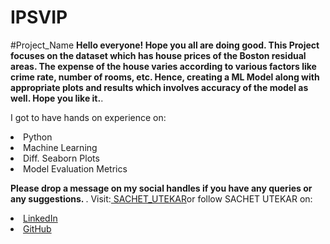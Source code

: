 # IPSVIP

#Project_Name
<b> Hello everyone! Hope you all are doing good. 
This Project focuses on the dataset which has house prices of the Boston residual areas. The expense of the house varies according to various factors like crime rate, number of rooms, etc. Hence, creating a ML Model along with appropriate plots and results which involves accuracy of the model as well. Hope you like it.</b>.

I got to have hands on experience on:
<li>Python
<li>Machine Learning
<li>Diff. Seaborn Plots
<li>Model Evaluation Metrics

<b>Please drop a message on my social handles if you have any queries or any suggestions. 
</b>.
Visit:<a href="https://sachetutekar.wixsite.com/website"> SACHET_UTEKAR</a>or follow SACHET UTEKAR on:
<li><a href=
"https://www.linkedin.com/in/sachetutekar/">LinkedIn</a>
<li><a href=
"https://github.com/sachetutekar">GitHub</a>
